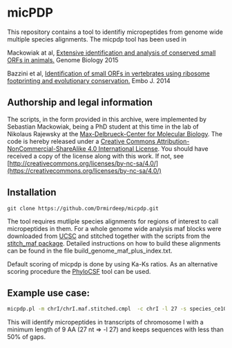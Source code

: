 # micPDP
This repository contains a tool to identifiy micropeptides from genome wide multiple species alignments. The micpdp tool has been used in

Mackowiak at al, [Extensive identification and analysis of conserved small ORFs in animals.](https://pubmed.ncbi.nlm.nih.gov/26364619) Genome Biology 2015

Bazzini et al, [Identification of small ORFs in vertebrates using ribosome footprinting and evolutionary conservation.](https://pubmed.ncbi.nlm.nih.gov/24705786/) Embo J. 2014

## Authorship and legal information
The scripts, in the form provided in this archive, were implemented by Sebastian Mackowiak, being a PhD student at this time in the lab of Nikolaus Rajewsky at the [Max-Delbrueck-Center for Molecular Biology](https://www.mdc-berlin.de/1151037/en/research/research_teams/systems_biology_of_gene_regulatory_elements). The code is hereby released under a
[Creative Commons Attribution-NonCommercial-ShareAlike 4.0 International License](LICENSE).
You should have received a copy of the license along with this
work. If not, see [http://creativecommons.org/licenses/by-nc-sa/4.0/](https://creativecommons.org/licenses/by-nc-sa/4.0/)

## Installation

```
git clone https://github.com/Drmirdeep/micpdp.git
```

The tool requires mutliple species alignments for regions of interest to call micropeptides in them. For a whole genome wide analysis maf blocks were downloaded from [UCSC](https://hgdownload.soe.ucsc.edu/downloads.html) and stitched together with the scripts from the [stitch_maf package](https://github.com/Drmirdeep/stitch_maf).
Detailed instructions on how to build these alignments can be found in the file build_genome_maf_plus_index.txt.

Default scoring of micpdp is done by using Ka-Ks ratios. As an alternative scoring procedure the [PhyloCSF](https://pubmed.ncbi.nlm.nih.gov/21685081/) tool can be used.

## Example use case:
```bash
micpdp.pl -m chrI/chrI.maf.stitched.cmpl  -c chrI -l 27 -s species_ce10_reordered -t project_cel -b chrI_refseq.bed -T 0.5 -S  -F stitched_mafs
```
This will identify micropeptides in transcripts of chromosome I with a minimum length of 9 AA (27 nt => -l 27) and keeps sequences with less than 50% of gaps.
